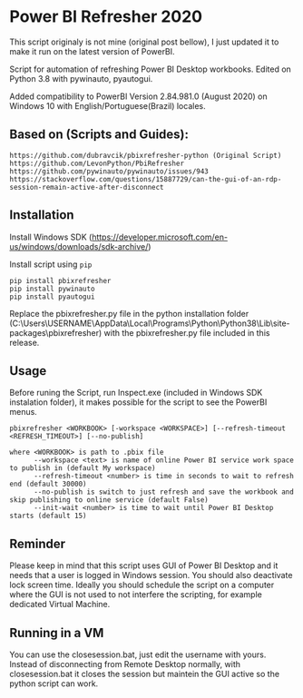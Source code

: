 Power BI Refresher 2020
======

This script originaly is not mine (original post bellow), I just updated it to make it run on the latest version of PowerBI.

Script for automation of refreshing Power BI Desktop workbooks. Edited on Python 3.8 with pywinauto, pyautogui.

Added compatibility to PowerBI Version 2.84.981.0 (August 2020) on Windows 10 with English/Portuguese(Brazil) locales.

Based on (Scripts and Guides):
------
```
https://github.com/dubravcik/pbixrefresher-python (Original Script)
https://github.com/LevonPython/PbiRefresher
https://github.com/pywinauto/pywinauto/issues/943 
https://stackoverflow.com/questions/15887729/can-the-gui-of-an-rdp-session-remain-active-after-disconnect
```
Installation
------
Install Windows SDK (https://developer.microsoft.com/en-us/windows/downloads/sdk-archive/)

Install script using `pip`

```
pip install pbixrefresher
pip install pywinauto 
pip install pyautogui
```
Replace the pbixrefresher.py file in the python installation folder (C:\Users\USERNAME\AppData\Local\Programs\Python\Python38\Lib\site-packages\pbixrefresher)                 with the pbixrefresher.py file included in this release.

Usage
-----
Before runing the Script, run Inspect.exe (included in Windows SDK instalation folder), it makes possible for the script to see the PowerBI menus.

```
pbixrefresher <WORKBOOK> [-workspace <WORKSPACE>] [--refresh-timeout <REFRESH_TIMEOUT>] [--no-publish]

where <WORKBOOK> is path to .pbix file
      --workspace <text> is name of online Power BI service work space to publish in (default My workspace)
      --refresh-timeout <number> is time in seconds to wait to refresh end (default 30000)
      --no-publish is switch to just refresh and save the workbook and skip publishing to online service (default False)
      --init-wait <number> is time to wait until Power BI Desktop starts (default 15)
```

Reminder
-----
Please keep in mind that this script uses GUI of Power BI Desktop and it needs that a user is logged in Windows session. You should also deactivate lock screen time. Ideally you should schedule the script on a computer where the GUI is not used to not interfere the scripting, for example dedicated Virtual Machine.

Running in a VM
-----

You can use the closesession.bat, just edit the username with yours.  Instead of disconnecting from Remote Desktop normally, with closesession.bat it closes the session but maintein the GUI active so the python script can work.
